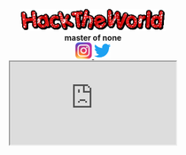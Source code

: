 <div align="center">
  <img height="40" src="/icons/hacktheworld.gif"/>
  <br><b>master of none</b><br>
  
  <a href="https://www.instagram.com/mntit_">
    <img alt="Instagram" width="30px" src="/icons/instagram.png" />
  </a>
  <a href="https://twitter.com/mntit_">
    <img alt="Twitter" width="30px" src="/icons/twitter.svg" />
  </a>
</div>

<!-- Hack The Box Badge -->
<div align="center">
  <iframe src="https://tryhackme.com/api/v2/badges/public-profile?userPublicId=3339841"
</div>

<div align="center">
  <pre>
    <code>mntit@RedShell:~# cat about.txt</code>
    <br>--- .--. .. -. .. --- -. ... / .- .-. . / -- -.-- / --- .-- -.
  </pre>
</div>

<h2 align="center">...</h2>
<p align="center">
  <img src="/icons/vs-code.svg" alt="VS Code" width="40px" style="padding-right:10px;" />
  <img src="/icons/python.png" alt="Python" width="40px" style="padding-right:10px;" />
  <img src="/icons/shell.png" alt="Bash" width="40px" style="padding-right:10px;" />
  <img src="/icons/html5.svg" alt="HTML5" width="40px" style="padding-right:10px;" />
  <img src="/icons/css3.svg" alt="CSS3" width="40px" style="padding-right:10px;" />
  <img src="/icons/js.svg" alt="JavaScript" width="40px" style="padding-right:10px;" />
  <img src="/icons/git.svg" alt="Git" width="40px" style="padding-right:10px;" />
  <img src="/icons/github.png" alt="GitHub" width="40px" style="padding-right:10px;" />
</p>

